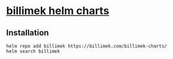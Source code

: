 # [billimek helm charts](https://github.com/billimek/billimek-charts)

## Installation

```console
helm repo add billimek https://billimek.com/billimek-charts/
helm search billimek
```
